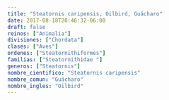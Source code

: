 ```yaml
---
title: "Steatornis caripensis, Oilbird, Guácharo"
date: 2017-08-18T20:46:32-06:00
draft: false
reinos: ["Animalia"]
divisiones: ["Chordata"]
clases: ["Aves"]
ordenes: ["Steatornithiformes"]
familias: ["Steatornithidae "]
generos: ["Steatornis"]
nombre_cientifico: "Steatornis caripensis"
nombre_comun: "Guácharo"
nombre_ingles: "Oilbird"
---
```

